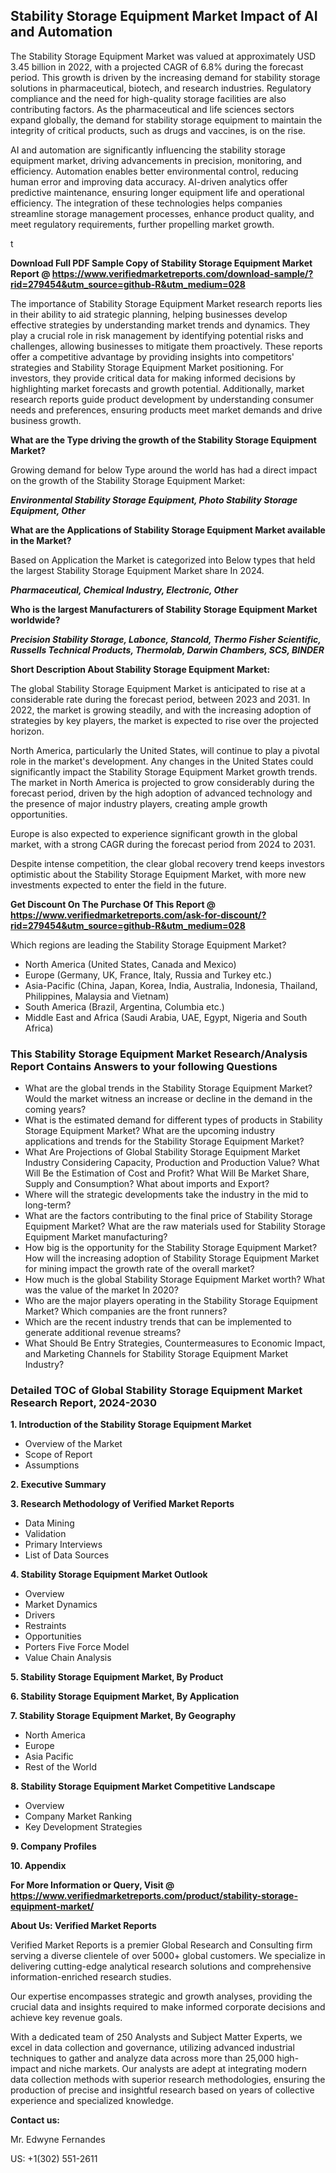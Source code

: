 <h2>Stability Storage Equipment Market Impact of AI and Automation</h2> <p>The Stability Storage Equipment Market was valued at approximately USD 3.45 billion in 2022, with a projected CAGR of 6.8% during the forecast period. This growth is driven by the increasing demand for stability storage solutions in pharmaceutical, biotech, and research industries. Regulatory compliance and the need for high-quality storage facilities are also contributing factors. As the pharmaceutical and life sciences sectors expand globally, the demand for stability storage equipment to maintain the integrity of critical products, such as drugs and vaccines, is on the rise. </p> <p>AI and automation are significantly influencing the stability storage equipment market, driving advancements in precision, monitoring, and efficiency. Automation enables better environmental control, reducing human error and improving data accuracy. AI-driven analytics offer predictive maintenance, ensuring longer equipment life and operational efficiency. The integration of these technologies helps companies streamline storage management processes, enhance product quality, and meet regulatory requirements, further propelling market growth.</p>t</p><p id="" class=""><strong>Download Full PDF Sample Copy of Stability Storage Equipment Market Report @ <a href="https://www.verifiedmarketreports.com/download-sample/?rid=279454&utm_source=github-R&utm_medium=028" target="_blank">https://www.verifiedmarketreports.com/download-sample/?rid=279454&utm_source=github-R&utm_medium=028</a></strong></p><p>The importance of&nbsp;Stability Storage Equipment Market research reports lies in their ability to aid strategic planning, helping businesses develop effective strategies by understanding market trends and dynamics. They play a crucial role in risk management by identifying potential risks and challenges, allowing businesses to mitigate them proactively. These reports offer a competitive advantage by providing insights into competitors' strategies and Stability Storage Equipment Market positioning. For investors, they provide critical data for making informed decisions by highlighting market forecasts and growth potential. Additionally, market research reports guide product development by understanding consumer needs and preferences, ensuring products meet market demands and drive business growth.</p><p><strong>What are the&nbsp;Type driving the growth of the Stability Storage Equipment Market?</strong></p><p id="" class="">Growing demand for below Type around the world has had a direct impact on the growth of the Stability Storage Equipment Market:</p><em><strong>Environmental Stability Storage Equipment, Photo Stability Storage Equipment, Other</strong></em></p><strong>What are the&nbsp;Applications&nbsp;of Stability Storage Equipment Market available in the Market?</strong></p><p id="" class="">Based on Application the Market is categorized into Below types that held the largest Stability Storage Equipment Market share In 2024.</p><em><strong>Pharmaceutical, Chemical Industry, Electronic, Other</strong></em></p><strong>Who is the largest Manufacturers of Stability Storage Equipment Market worldwide?</strong></p><p><em><strong>Precision Stability Storage, Labonce, Stancold, Thermo Fisher Scientific, Russells Technical Products, Thermolab, Darwin Chambers, SCS, BINDER</strong></em></p><p id="" class=""><strong>Short Description About Stability Storage Equipment Market:</strong></p><p>The global Stability Storage Equipment Market is anticipated to rise at a considerable rate during the forecast period, between 2023 and 2031. In 2022, the market is growing steadily, and with the increasing adoption of strategies by key players, the market is expected to rise over the projected horizon.</p><p>North America, particularly the United States, will continue to play a pivotal role in the market's development. Any changes in the United States could significantly impact the Stability Storage Equipment Market growth trends. The market in North America is projected to grow considerably during the forecast period, driven by the high adoption of advanced technology and the presence of major industry players, creating ample growth opportunities.</p><p>Europe is also expected to experience significant growth in the global market, with a strong CAGR during the forecast period from 2024 to 2031.</p><p>Despite intense competition, the clear global recovery trend keeps investors optimistic about the Stability Storage Equipment Market, with more new investments expected to enter the field in the future.</p><p id="" class=""><strong>Get Discount On The Purchase Of This Report @ <a href="https://www.verifiedmarketreports.com/ask-for-discount/?rid=279454&utm_source=github-R&utm_medium=028" target="_blank">https://www.verifiedmarketreports.com/ask-for-discount/?rid=279454&utm_source=github-R&utm_medium=028</a></strong></p>Which regions are leading the Stability Storage Equipment Market?</p><ul><li>North America (United States, Canada and Mexico)</li><li>Europe (Germany, UK, France, Italy, Russia and Turkey etc.)</li><li>Asia-Pacific (China, Japan, Korea, India, Australia, Indonesia, Thailand, Philippines, Malaysia and Vietnam)</li><li>South America (Brazil, Argentina, Columbia etc.)</li><li>Middle East and Africa (Saudi Arabia, UAE, Egypt, Nigeria and South Africa)</li></ul><h3 id="" class="">This Stability Storage Equipment Market Research/Analysis Report Contains Answers to your following Questions</h3><ul><li>What are the global trends in the Stability Storage Equipment Market? Would the market witness an increase or decline in the demand in the coming years?</li><li>What is the estimated demand for different types of products in Stability Storage Equipment Market? What are the upcoming industry applications and trends for the Stability Storage Equipment Market?</li><li>What Are Projections of Global Stability Storage Equipment Market Industry Considering Capacity, Production and Production Value? What Will Be the Estimation of Cost and Profit? What Will Be Market Share, Supply and Consumption? What about imports and Export?</li><li>Where will the strategic developments take the industry in the mid to long-term?</li><li>What are the factors contributing to the final price of Stability Storage Equipment Market? What are the raw materials used for Stability Storage Equipment Market manufacturing?</li><li>How big is the opportunity for the Stability Storage Equipment Market? How will the increasing adoption of Stability Storage Equipment Market for mining impact the growth rate of the overall market?</li><li>How much is the global Stability Storage Equipment Market worth? What was the value of the market In 2020?</li><li>Who are the major players operating in the Stability Storage Equipment Market? Which companies are the front runners?</li><li>Which are the recent industry trends that can be implemented to generate additional revenue streams?</li><li>What Should Be Entry Strategies, Countermeasures to Economic Impact, and Marketing Channels for Stability Storage Equipment Market Industry?</li></ul><h3 id="" class="">Detailed TOC of Global Stability Storage Equipment Market Research Report, 2024-2030</h3><p id="" class=""><strong>1. Introduction of the Stability Storage Equipment Market</strong></p><ul><li>Overview of the Market</li><li>Scope of Report</li><li>Assumptions</li></ul><p id="" class=""><strong>2. Executive Summary</strong></p><p id="" class=""><strong>3. Research Methodology of Verified Market Reports</strong></p><ul><li>Data Mining</li><li>Validation</li><li>Primary Interviews</li><li>List of Data Sources</li></ul><p id="" class=""><strong>4. Stability Storage Equipment Market Outlook</strong></p><ul><li>Overview</li><li>Market Dynamics</li><li>Drivers</li><li>Restraints</li><li>Opportunities</li><li>Porters Five Force Model</li><li>Value Chain Analysis</li></ul><p id="" class=""><strong>5. Stability Storage Equipment Market, By Product</strong></p><p id="" class=""><strong>6. Stability Storage Equipment Market, By Application</strong></p><p id="" class=""><strong>7. Stability Storage Equipment Market, By Geography</strong></p><ul><li>North America</li><li>Europe</li><li>Asia Pacific</li><li>Rest of the World</li></ul><p id="" class=""><strong>8. Stability Storage Equipment Market Competitive Landscape</strong></p><ul><li>Overview</li><li>Company Market Ranking</li><li>Key Development Strategies</li></ul><p id="" class=""><strong>9. Company Profiles</strong></p><p id="" class=""><strong>10. Appendix</strong></p><p id="" class=""><strong>For More Information or Query, Visit @ <a href="https://www.verifiedmarketreports.com/product/stability-storage-equipment-market/" target="_blank">https://www.verifiedmarketreports.com/product/stability-storage-equipment-market/</a></strong></p><p id="" class=""><strong>About Us: Verified Market Reports</strong></p><p id="" class="">Verified Market Reports is a premier Global Research and Consulting firm serving a diverse clientele of over 5000+ global customers. We specialize in delivering cutting-edge analytical research solutions and comprehensive information-enriched research studies.</p><p id="" class="">Our expertise encompasses strategic and growth analyses, providing the crucial data and insights required to make informed corporate decisions and achieve key revenue goals.</p><p id="" class="">With a dedicated team of 250 Analysts and Subject Matter Experts, we excel in data collection and governance, utilizing advanced industrial techniques to gather and analyze data across more than 25,000 high-impact and niche markets. Our analysts are adept at integrating modern data collection methods with superior research methodologies, ensuring the production of precise and insightful research based on years of collective experience and specialized knowledge.</p><p id="" class=""><strong>Contact us:</strong></p><p id="" class="">Mr. Edwyne Fernandes</p><p id="" class="">US: +1(302) 551-2611</p>